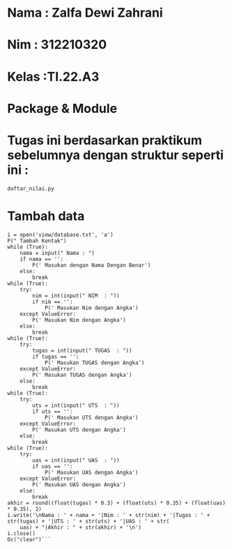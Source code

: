 # Nama  : Zalfa Dewi Zahrani

# Nim   : 312210320

# Kelas :TI.22.A3

# Package & Module

# Tugas ini berdasarkan praktikum sebelumnya dengan struktur seperti ini :



```daftar_nilai.py```

# Tambah data

```elif c.lower() == 't':
i = open('view/database.txt', 'a')
P(" Tambah Kontak")
while (True):
    nama = input(" Nama : ")
    if nama == '':
        P(' Masukan dengan Nama Dengan Benar')
    else:
        break
while (True):
    try:
        nim = int(input(" NIM  : "))
        if nim == '':
            P(' Masukan Nim dengan Angka')
    except ValueError:
        P(' Masukan Nim dengan Angka')
    else:
        break
while (True):
    try:
        tugas = int(input(" TUGAS  : "))
        if tugas == '':
            P(' Masukan TUGAS dengan Angka')
    except ValueError:
        P(' Masukan TUGAS dengan Angka')
    else:
        break
while (True):
    try:
        uts = int(input(" UTS  : "))
        if uts == '':
            P(' Masukan UTS dengan Angka')
    except ValueError:
        P(' Masukan UTS dengan Angka')
    else:
        break
while (True):
    try:
        uas = int(input(" UAS  : "))
        if uas == '':
            P(' Masukan UAS dengan Angka')
    except ValueError:
        P(' Masukan UAS dengan Angka')
    else:
        break
akhir = round((float(tugas) * 0.3) + (float(uts) * 0.35) + (float(uas) * 0.35), 2)
i.write('\nNama : ' + nama + '|Nim : ' + str(nim) + '|Tugas : ' + str(tugas) + '|UTS : ' + str(uts) + '|UAS : ' + str(
    uas) + "|Akhir : " + str(akhir) + '\n')
i.close()
Oc("clear")```

